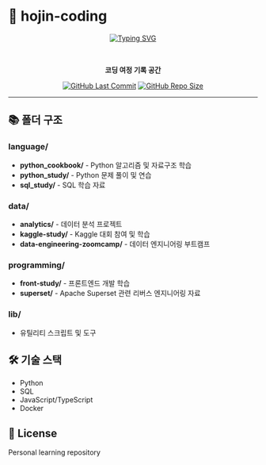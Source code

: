 # 🚀 hojin-coding

<div align="center">
  
  [![Typing SVG](https://readme-typing-svg.herokuapp.com?font=Fira+Code&pause=1000&color=6A5ACD&center=true&vCenter=true&width=435&lines=Personal+Learning+Repository;Code+%2B+Practice+%2B+Growth+🌱)](https://git.io/typing-svg)
  
  <br>
  
  **코딩 여정 기록 공간**
  
  [![GitHub Last Commit](https://img.shields.io/github/last-commit/leehojin/hojin-coding?style=flat-square&color=FF6B6B)](https://github.com/leehee16/hojin-coding)
  [![GitHub Repo Size](https://img.shields.io/github/repo-size/leehojin/hojin-coding?style=flat-square&color=4ECDC4)](https://github.com/leehee16/hojin-coding)
  
</div>

---

## 📚 폴더 구조

### language/
- **python_cookbook/** - Python 알고리즘 및 자료구조 학습
- **python_study/** - Python 문제 풀이 및 연습
- **sql_study/** - SQL 학습 자료

### data/
- **analytics/** - 데이터 분석 프로젝트
- **kaggle-study/** - Kaggle 대회 참여 및 학습
- **data-engineering-zoomcamp/** - 데이터 엔지니어링 부트캠프

### programming/
- **front-study/** - 프론트엔드 개발 학습
- **superset/** - Apache Superset 관련 리버스 엔지니어링 자료

### lib/
- 유틸리티 스크립트 및 도구

## 🛠 기술 스택
- Python
- SQL
- JavaScript/TypeScript
- Docker

## 📝 License
Personal learning repository